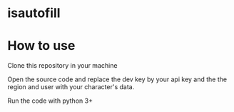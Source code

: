 # isautofill

# How to use

Clone this repository in your machine

Open the source code and replace the dev key by your api key and the the region and user with your character's data.

Run the code with python 3+
